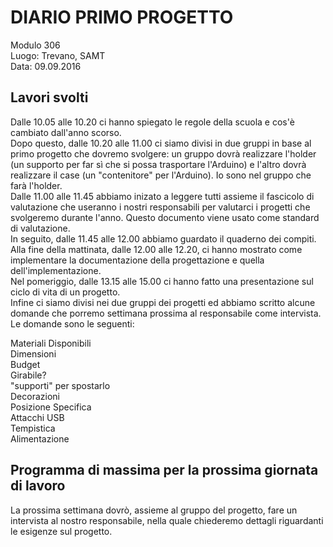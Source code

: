 # DIARIO PRIMO PROGETTO

Modulo 306 <br>
Luogo: Trevano, SAMT <br>
Data: 09.09.2016

## Lavori svolti

Dalle 10.05 alle 10.20  ci hanno spiegato le regole della scuola e cos'è cambiato dall'anno scorso. <br>
Dopo questo, dalle 10.20 alle 11.00 ci siamo divisi in due gruppi in base al primo progetto        che dovremo svolgere: un gruppo dovrà realizzare l'holder (un supporto per far sì che si possa trasportare l'Arduino) e l'altro dovrà realizzare il case (un "contenitore" per l'Arduino). Io sono nel gruppo che farà l'holder.<br>
Dalle 11.00 alle 11.45 abbiamo inizato a leggere tutti assieme il fascicolo di valutazione che useranno i  nostri responsabili per valutarci i progetti che svolgeremo durante l'anno. Questo documento viene usato come standard di valutazione. <br>
In seguito, dalle 11.45 alle 12.00 abbiamo guardato il quaderno dei compiti. <br>
Alla fine della mattinata, dalle 12.00 alle 12.20, ci hanno mostrato come implementare la documentazione della progettazione e quella dell'implementazione. <br>
Nel pomeriggio, dalle 13.15 alle 15.00 ci hanno fatto una presentazione sul ciclo di vita di un progetto. <br>
Infine ci siamo divisi nei due gruppi dei progetti ed abbiamo scritto alcune domande che porremo settimana prossima al responsabile come intervista. <br>
Le domande sono le seguenti: <br>

Materiali Disponibili<br>
Dimensioni<br>
Budget<br>
Girabile?<br>
"supporti" per spostarlo<br>
Decorazioni<br>
Posizione Specifica<br>
Attacchi USB<br>
Tempistica<br>
Alimentazione<br>

## Programma di massima per la prossima giornata di lavoro

La prossima settimana dovrò, assieme al gruppo del progetto, fare un intervista al nostro responsabile, nella quale chiederemo dettagli riguardanti le esigenze sul progetto.

